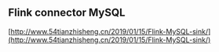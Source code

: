 ## Flink connector MySQL

[http://www.54tianzhisheng.cn/2019/01/15/Flink-MySQL-sink/](http://www.54tianzhisheng.cn/2019/01/15/Flink-MySQL-sink/)